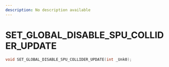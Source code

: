 ```yaml
---
description: No description available 
---
```


# SET_GLOBAL_DISABLE_SPU_COLLIDER_UPDATE

```cpp
void SET_GLOBAL_DISABLE_SPU_COLLIDER_UPDATE(int _Unk0);
```
